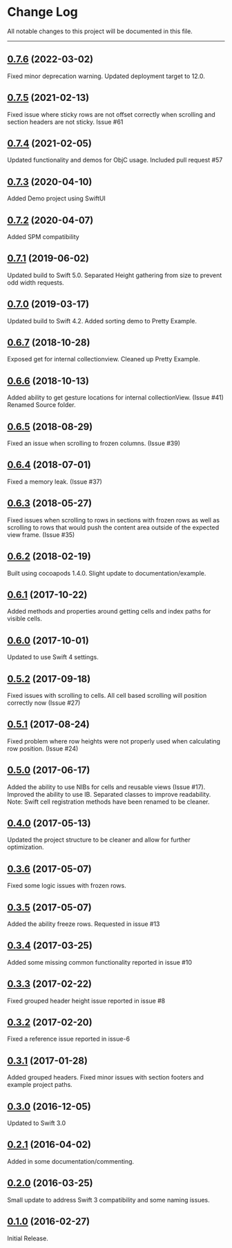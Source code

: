 # Change Log
All notable changes to this project will be documented in this file.

--- 
## [0.7.6](https://github.com/nlampi/SwiftGridView/releases/tag/0.7.6) (2022-03-02)
Fixed minor deprecation warning. Updated deployment target to 12.0.

## [0.7.5](https://github.com/nlampi/SwiftGridView/releases/tag/0.7.5) (2021-02-13)
Fixed issue where sticky rows are not offset correctly when scrolling and section headers are not sticky. Issue #61

## [0.7.4](https://github.com/nlampi/SwiftGridView/releases/tag/0.7.4) (2021-02-05)
Updated functionality and demos for ObjC usage.
Included pull request #57

## [0.7.3](https://github.com/nlampi/SwiftGridView/releases/tag/0.7.3) (2020-04-10)
Added Demo project using SwiftUI

## [0.7.2](https://github.com/nlampi/SwiftGridView/releases/tag/0.7.2) (2020-04-07)
Added SPM compatibility

## [0.7.1](https://github.com/nlampi/SwiftGridView/releases/tag/0.7.1) (2019-06-02)
Updated build to Swift 5.0. Separated Height gathering from size to prevent odd width requests.

## [0.7.0](https://github.com/nlampi/SwiftGridView/releases/tag/0.7.0) (2019-03-17)
Updated build to Swift 4.2. Added sorting demo to Pretty Example.

## [0.6.7](https://github.com/nlampi/SwiftGridView/releases/tag/0.6.7) (2018-10-28)
Exposed get for internal collectionview. Cleaned up Pretty Example.

## [0.6.6](https://github.com/nlampi/SwiftGridView/releases/tag/0.6.6) (2018-10-13)
Added ability to get gesture locations for internal collectionView. (Issue #41) Renamed Source folder. 

## [0.6.5](https://github.com/nlampi/SwiftGridView/releases/tag/0.6.5) (2018-08-29)
Fixed an issue when scrolling to frozen columns. (Issue #39)

## [0.6.4](https://github.com/nlampi/SwiftGridView/releases/tag/0.6.4) (2018-07-01)
Fixed a memory leak. (Issue #37)

## [0.6.3](https://github.com/nlampi/SwiftGridView/releases/tag/0.6.3) (2018-05-27)
Fixed issues when scrolling to rows in sections with frozen rows as well as scrolling to rows that would push the content area outside of the expected view frame. (Issue #35)

## [0.6.2](https://github.com/nlampi/SwiftGridView/releases/tag/0.6.2) (2018-02-19)
Built using cocoapods 1.4.0. Slight update to documentation/example.

## [0.6.1](https://github.com/nlampi/SwiftGridView/releases/tag/0.6.1) (2017-10-22)
Added methods and properties around getting cells and index paths for visible cells.

## [0.6.0](https://github.com/nlampi/SwiftGridView/releases/tag/0.6.0) (2017-10-01)
Updated to use Swift 4 settings.

## [0.5.2](https://github.com/nlampi/SwiftGridView/releases/tag/0.5.2) (2017-09-18)
Fixed issues with scrolling to cells. All cell based scrolling will position correctly now (Issue #27)

## [0.5.1](https://github.com/nlampi/SwiftGridView/releases/tag/0.5.1) (2017-08-24)
Fixed problem where row heights were not properly used when calculating row position. (Issue #24) 

## [0.5.0](https://github.com/nlampi/SwiftGridView/releases/tag/0.5.0) (2017-06-17)
Added the ability to use NIBs for cells and reusable views (Issue #17). Improved the ability to use IB. Separated classes to improve readability. Note: Swift cell registration methods have been renamed to be cleaner.

## [0.4.0](https://github.com/nlampi/SwiftGridView/releases/tag/0.4.0) (2017-05-13)
Updated the project structure to be cleaner and allow for further optimization.

## [0.3.6](https://github.com/nlampi/SwiftGridView/releases/tag/0.3.6) (2017-05-07)
Fixed some logic issues with frozen rows.

## [0.3.5](https://github.com/nlampi/SwiftGridView/releases/tag/0.3.5) (2017-05-07)
Added the ability freeze rows. Requested in issue #13

## [0.3.4](https://github.com/nlampi/SwiftGridView/releases/tag/0.3.4) (2017-03-25)
Added some missing common functionality reported in issue #10

## [0.3.3](https://github.com/nlampi/SwiftGridView/releases/tag/0.3.3) (2017-02-22)
Fixed grouped header height issue reported in issue #8

## [0.3.2](https://github.com/nlampi/SwiftGridView/releases/tag/0.3.2) (2017-02-20)
Fixed a reference issue reported in issue-6

## [0.3.1](https://github.com/nlampi/SwiftGridView/releases/tag/0.3.1) (2017-01-28)
Added grouped headers. Fixed minor issues with section footers and example project paths.

## [0.3.0](https://github.com/nlampi/SwiftGridView/releases/tag/0.3.0) (2016-12-05)
Updated to Swift 3.0

## [0.2.1](https://github.com/nlampi/SwiftGridView/releases/tag/0.2.1) (2016-04-02)
Added in some documentation/commenting.

## [0.2.0](https://github.com/nlampi/SwiftGridView/releases/tag/0.2.0) (2016-03-25)
Small update to address Swift 3 compatibility and some naming issues.

## [0.1.0](https://github.com/nlampi/SwiftGridView/releases/tag/0.1.0) (2016-02-27)
Initial Release.
 

